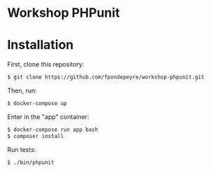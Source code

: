 Workshop PHPunit
================

# Installation

First, clone this repository:

```bash
$ git clone https://github.com/fpondepeyre/workshop-phpunit.git
```
Then, run:

```bash
$ docker-compose up
```

Enter in the "app" container:
```bash
$ docker-compose run app bash
$ composer install
```

Run tests:
```bash
$ ./bin/phpunit
```